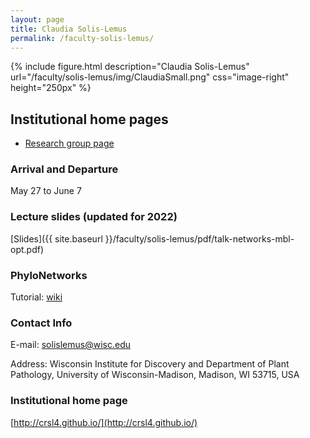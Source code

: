 ```yaml
---
layout: page
title: Claudia Solis-Lemus
permalink: /faculty-solis-lemus/
---
```

{% include figure.html description="Claudia Solis-Lemus" url="/faculty/solis-lemus/img/ClaudiaSmall.png" css="image-right" height="250px" %}
## Institutional home pages

* [Research group page](https://solislemuslab.github.io/)

### Arrival and Departure

May 27 to June 7

### Lecture slides (updated for 2022)

[Slides]({{ site.baseurl }}/faculty/solis-lemus/pdf/talk-networks-mbl-opt.pdf)

### PhyloNetworks

Tutorial: [wiki](https://github.com/crsl4/PhyloNetworks.jl/wiki)

### Contact Info 
E-mail: [solislemus@wisc.edu](mailto:solislemus@wisc.edu)

Address: Wisconsin Institute for Discovery and Department of Plant Pathology, University of Wisconsin-Madison, Madison, WI 53715, USA

### Institutional home page 
[http://crsl4.github.io/](http://crsl4.github.io/)

